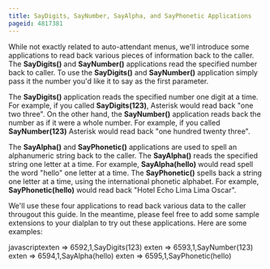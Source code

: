 ```yaml
---
title: SayDigits, SayNumber, SayAlpha, and SayPhonetic Applications
pageid: 4817381
---
```


While not exactly related to auto-attendant menus, we'll introduce some applications to read back various pieces of information back to the caller. The **SayDigits()** and **SayNumber()** applications read the specified number back to caller. To use the **SayDigits()** and **SayNumber()** application simply pass it the number you'd like it to say as the first parameter.


The **SayDigits()** application reads the specified number one digit at a time. For example, if you called **SayDigits(123)**, Asterisk would read back "one two three". On the other hand, the **SayNumber()** application reads back the number as if it were a whole number. For example, if you called **SayNumber(123)** Asterisk would read back "one hundred twenty three".


The **SayAlpha()** and **SayPhonetic()** applications are used to spell an alphanumeric string back to the caller. The **SayAlpha()** reads the specified string one letter at a time. For example, **SayAlpha(hello)** would read spell the word "hello" one letter at a time. The **SayPhonetic()** spells back a string one letter at a time, using the international phonetic alphabet. For example, **SayPhonetic(hello)** would read back "Hotel Echo Lima Lima Oscar".


We'll use these four applications to read back various data to the caller througout this guide. In the meantime, please feel free to add some sample extensions to your dialplan to try out these applications. Here are some examples:


javascriptexten => 6592,1,SayDigits(123)
exten => 6593,1,SayNumber(123)
exten => 6594,1,SayAlpha(hello)
exten => 6595,1,SayPhonetic(hello)